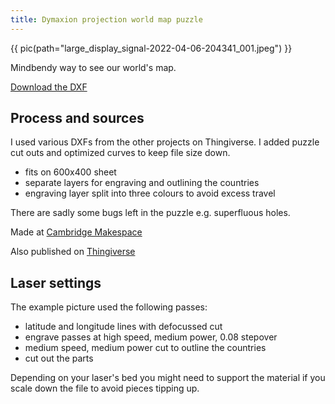 ```yaml
---
title: Dymaxion projection world map puzzle
---
```


{{ pic(path="large_display_signal-2022-04-06-204341_001.jpeg") }}

Mindbendy way to see our world's map.

[Download the DXF](fuller-map-puzzle--rebuilt-3.dxf)

## Process and sources

I used various DXFs from the other projects on Thingiverse. I added puzzle cut outs and optimized curves to keep file size down.

- fits on 600x400 sheet
- separate layers for engraving and outlining the countries
- engraving layer split into three colours to avoid excess travel

There are sadly some bugs left in the puzzle e.g. superfluous holes.

Made at [Cambridge Makespace](https://web.makespace.org/)

Also published on [Thingiverse](https://www.thingiverse.com/thing:5343477)

## Laser settings

The example picture used the following passes:

- latitude and longitude lines with defocussed cut
- engrave passes at high speed, medium power, 0.08 stepover
- medium speed, medium power cut to outline the countries
- cut out the parts

Depending on your laser's bed you might need to support the material if you scale down the file to avoid pieces tipping up.
